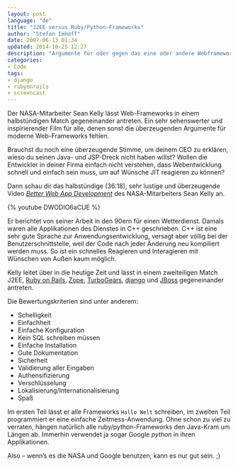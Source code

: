 ```yaml
---
layout: post
language: "de"
title: "J2EE versus Ruby/Python-Frameworks"
author: "Stefan Imhoff"
date: 2007-06-13 01:34
updated: 2014-10-25 12:27
description: "Argumente für oder gegen das eine oder andere Webframework."
categories:
- Code
tags:
- django
- rubyonrails
- screencast
---
```


Der NASA-Mitarbeiter Sean Kelly lässt Web-Frameworks in einem halbstündigen Match gegeneinander antreten. Ein sehr sehenswerter und inspirierender Film für alle, denen sonst die überzeugenden Argumente für moderne Web-Frameworks fehlen.

Brauchst du noch eine überzeugende Stimme, um deinem CEO zu erklären, wieso du seinen Java- und JSP-Dreck nicht haben willst? Wollen die Entwickler in deiner Firma einfach nicht verstehen, dass Webentwicklung schnell und einfach sein muss, um auf Wünsche JIT reagieren zu können?

Dann schau dir das halbstündige (36:18), sehr lustige und überzeugende Video <cite>[Better Web App Development](http://oodt.jpl.nasa.gov/better-web-app.mov)</cite> des NASA-Mitarbeiters Sean Kelly an.

{% youtube DWODIO6aCUE %}

Er berichtet von seiner Arbeit in den 90ern für einen Wetterdienst. Damals waren alle Applikationen des Dienstes in C++ geschrieben. C++ ist eine sehr gute Sprache zur Anwendungsentwicklung, versagt aber völlig bei der Benutzerschnittstelle, weil der Code nach jeder Änderung neu kompiliert werden muss. So ist ein schnelles Reagieren und Interagieren mit Wünschen von Außen kaum möglich.

Kelly leitet über in die heutige Zeit und lässt in einem zweiteiligen Match J2EE, [Ruby on Rails](http://rubyonrails.org/), [Zope](http://www.zope.org/), [TurboGears](http://www.turbogears.org/ "TurboGears: Front-to-Back Web Development"), [django](https://www.djangoproject.com/) und [JBoss](http://www.redhat.com/products/jbossenterprisemiddleware/) gegeneinander antreten.

Die Bewertungskriterien sind unter anderem:

* Schelligkeit
* Einfachheit
* Einfache Konfiguration
* Kein SQL schreiben müssen
* Einfache Installation
* Gute Dokumentation
* Sicherheit
* Validierung aller Eingaben
* Authensifizierung
* Verschlüsselung
* Lokalisierung/Internationalisierung
* Spaß

Im ersten Teil lässt er alle Frameworks `Hallo Welt` schreiben, im zweiten Teil programmiert er eine einfache Zeitmess-Anwendung. Ohne schon zu viel zu verraten, hängen natürlich alle ruby/python-Frameworks den Java-Kram um Längen ab. Immerhin verwendet ja sogar Google <cite>python</cite> in ihren Applikationen.

Also – wenn’s es die NASA und Google benutzen, kann es nur gut sein. ;)
